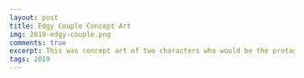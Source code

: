 ```yaml
---
layout: post
title: Edgy Couple Concept Art
img: 2019-edgy-couple.png
comments: true
excerpt: This was concept art of two characters who would be the protagonists of a video game that my boyfriend and I were working on. I drew over photos of us and put them together.
tags: 2019
---
```

